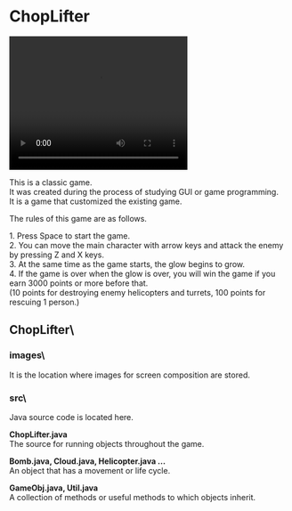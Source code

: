 <h1>ChopLifter</h1>

<video width="320" height="240" autoplay>
  <source src="game.mp4" type="video/mp4">
</video>

This is a classic game.    
It was created during the process of studying GUI or game programming.    
It is a game that customized the existing game.   


<p>The rules of this game are as follows.</p>
<p>
1. Press Space to start the game.  </br>
2. You can move the main character with arrow keys and attack the enemy by pressing Z and X keys.  </br>
3. At the same time as the game starts, the glow begins to grow.  </br>
4. If the game is over when the glow is over, you will win the game if you earn 3000 points or more before that.  </br>
(10 points for destroying enemy helicopters and turrets, 100 points for rescuing 1 person.)  </br>
</p>

<h2>ChopLifter\</h2>

<h3>images\</h3>
<p>It is the location where images for screen composition are stored.</p>

<h3>src\</h3>
<p>Java source code is located here.</p>
<p><strong>ChopLifter.java</strong></br>
The source for running objects throughout the game.
</p>
<p><strong>Bomb.java, Cloud.java, Helicopter.java ...</strong></br>
An object that has a movement or life cycle.
</p>
<p><strong>GameObj.java, Util.java</strong></br>
A collection of methods or useful methods to which objects inherit.
</p>
